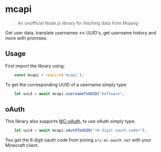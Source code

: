 # mcapi

> An unofficial Node.js library for fetching data from Mojang

Get user data, translate usernames <-> UUID's, get username history and more with promises.

## Usage

First import the library using:

```js
    const mcapi = require('mcapi');
```

To get the corresponding UUID of a username simply type:

```js
    let uuid = await mcapi.usernameToUUID("Deftware";
```

## oAuth

This library also supports [MC-oAuth](https://mc-oauth.net/), to use oAuth simply type:

```js
    let uuid = await mcapi.oAuthToUUID("<6 digit oauth code>");
```

You get the 6 digit oauth code from joining `srv.mc-oauth.net` with your Minecraft client.
